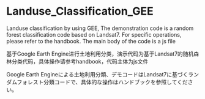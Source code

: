 # Landuse_Classification_GEE
Landuse classification by using GEE, The demonstration code is a random forest classification code based on Landsat7. For specific operations, please refer to the handbook. The main body of the code is a js file

基于Google Earth Engine进行土地利用分类，演示代码为基于Landsat7的随机森林分类代码，具体操作请参考handbook，代码主体为js文件

Google Earth Engineによる土地利用分類、デモコードはLandsat7に基づくランダムフォレスト分類コードで、具体的な操作はハンドブックを参照してください。
